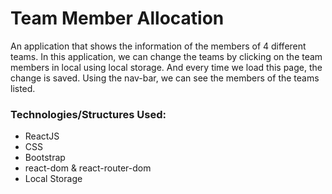 <h1> Team Member Allocation </h1>
<p> An application that shows the information of the members of 4 different teams. In this application, we can change the teams by clicking on the team members in local using local storage. And every time we load this page, the change is saved. Using the nav-bar, we can see the members of the teams listed. </p>

<h3> Technologies/Structures Used: </h3>
<ul>
<li> ReactJS </li>
<li> CSS </li>
<li> Bootstrap </li>
<li> react-dom & react-router-dom </li>
<li> Local Storage </li>
</ul>
